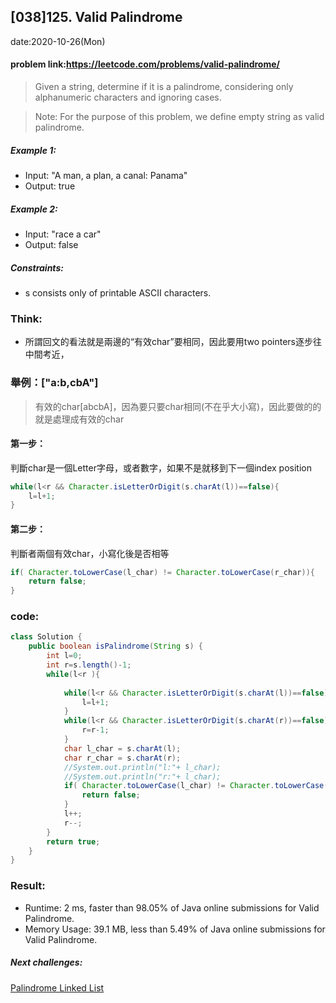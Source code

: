 ## [038]125. Valid Palindrome

date:2020-10-26(Mon)

#### problem link:https://leetcode.com/problems/valid-palindrome/

> Given a string, determine if it is a palindrome, considering only alphanumeric characters and ignoring cases.

>Note: For the purpose of this problem, we define empty string as valid palindrome.

##### Example 1:

- Input: "A man, a plan, a canal: Panama"
- Output: true
##### Example 2:

- Input: "race a car"
- Output: false
 

##### Constraints:

- s consists only of printable ASCII characters.

### Think:
- 所謂回文的看法就是兩邊的“有效char”要相同，因此要用two pointers逐步往中間考近，

###  舉例：["a:b,cbA"]

> 有效的char[abcbA]，因為要只要char相同(不在乎大小寫)，因此要做的的就是處理成有效的char

#### 第一步：
判斷char是一個Letter字母，或者數字，如果不是就移到下一個index position

```java
while(l<r && Character.isLetterOrDigit(s.charAt(l))==false){
    l=l+1;
}
```

#### 第二步：
判斷者兩個有效char，小寫化後是否相等

```java
if( Character.toLowerCase(l_char) != Character.toLowerCase(r_char)){
    return false;
}
```

### code:

```java
class Solution {
    public boolean isPalindrome(String s) {
        int l=0;
        int r=s.length()-1;
        while(l<r ){
           
            while(l<r && Character.isLetterOrDigit(s.charAt(l))==false){
                l=l+1;
            }
            while(l<r && Character.isLetterOrDigit(s.charAt(r))==false){
                r=r-1;
            }
            char l_char = s.charAt(l);
            char r_char = s.charAt(r);
            //System.out.println("l:"+ l_char);
            //System.out.println("r:"+ l_char);
            if( Character.toLowerCase(l_char) != Character.toLowerCase(r_char)){
                return false;
            }
            l++;
            r--;
        }
        return true;
    }
}
```

### Result:
- Runtime: 2 ms, faster than 98.05% of Java online submissions for Valid Palindrome.
- Memory Usage: 39.1 MB, less than 5.49% of Java online submissions for Valid Palindrome.

##### Next challenges:
[Palindrome Linked List](https://leetcode.com/problems/palindrome-linked-list/)



